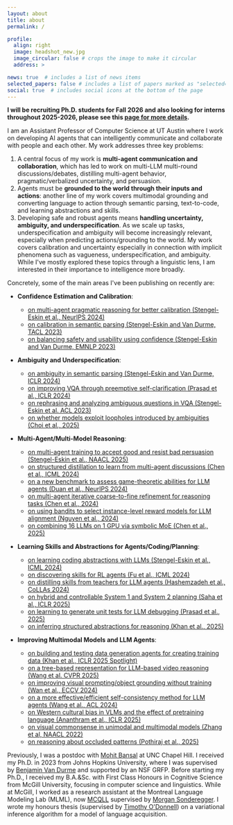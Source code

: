 ```yaml
---
layout: about
title: about
permalink: /

profile:
  align: right
  image: headshot_new.jpg
  image_circular: false # crops the image to make it circular
  address: >

news: true  # includes a list of news items
selected_papers: false # includes a list of papers marked as "selected={true}"
social: true  # includes social icons at the bottom of the page
---
```


**I will be recruiting Ph.D. students for Fall 2026 and also looking for interns throughout 2025-2026, please see this [page for more details](/contact/).**

I am an Assistant Professor of Computer Science at UT Austin where I work on developing AI agents that can intelligently communicate and collaborate with people and each other.
My work addresses three key problems:
1. A central focus of my work is **multi-agent communication and collaboration**, which has led to work on multi-LLM multi-round discussions/debates, distilling multi-agent behavior, pragmatic/verbalized uncertainty, and persuasion. 
2. Agents must be **grounded to the world through their inputs and actions**: another line of my work covers multimodal grounding and converting language to action through semantic parsing, text-to-code, and learning abstractions and skills. 
3. Developing safe and robust agents means **handling uncertainty, ambiguity, and underspecification**. As we scale up tasks, underspecification and ambiguity will become increasingly relevant, especially when predicting actions/grounding to the world.
My work covers calibration and uncertainty especially in connection with implicit phenomena such as vagueness, underspecification, and ambiguity. 
While I've mostly explored these topics through a linguistic lens, I am interested in their importance to intelligence more broadly.

Concretely, some of the main areas I've been publishing on recently are:

- **Confidence Estimation and Calibration**: 
    - [on multi-agent pragmatic reasoning for better calibration (Stengel-Eskin et al., NeurIPS 2024)](https://arxiv.org/abs/2405.21028)
    - [on calibration in semantic parsing (Stengel-Eskin and Van Durme, TACL 2023)](https://direct.mit.edu/tacl/article/doi/10.1162/tacl_a_00598/117737)
    - [on balancing safety and usability using confidence (Stengel-Eskin and Van Durme, EMNLP 2023)](https://aclanthology.org/2023.emnlp-main.159/)

- **Ambiguity and Underspecification**: 
    - [on ambiguity in semantic parsing (Stengel-Eskin and Van Durme, ICLR 2024)](https://openreview.net/forum?id=qLegogRepu) 
    - [on improving VQA through preemptive self-clarification (Prasad et al., ICLR 2024)](https://openreview.net/forum?id=L4nOxziGf9)
    - [on rephrasing and analyzing ambiguous questions in VQA (Stengel-Eskin et al. ACL 2023)](https://aclanthology.org/2023.acl-long.569/) 
    - [on whether models exploit loopholes introduced by ambiguities (Choi et al., 2025)](https://arxiv.org/abs/2508.19546) 

- **Multi-Agent/Multi-Model Reasoning**: 
    - [on multi-agent training to accept good and resist bad persuasion (Stengel-Eskin et al., NAACL 2025)](https://arxiv.org/abs/2410.14596) 
    - [on structured distillation to learn from multi-agent discussions (Chen et al., ICML 2024)](https://arxiv.org/abs/2402.01620)
    - [on a new benchmark to assess game-theoretic abilities for LLM agents (Duan et al., NeurIPS 2024)](https://arxiv.org/abs/2402.12348)
    - [on multi-agent iterative coarse-to-fine refinement for reasoning tasks (Chen et al., 2024)](https://arxiv.org/abs/2409.12147) 
    - [on using bandits to select instance-level reward models for LLM alignment (Nguyen et al., 2024)](https://arxiv.org/abs/2410.01735) 
    - [on combining 16 LLMs on 1 GPU via symbolic MoE (Chen et al., 2025)](https://arxiv.org/abs/2503.05641) 

- **Learning Skills and Abstractions for Agents/Coding/Planning**: 
    - [on learning coding abstractions with LLMs (Stengel-Eskin et al., ICML 2024)](https://arxiv.org/abs/2401.16467)
    - [on discovering skills for RL agents (Fu et al., ICML 2024)](https://arxiv.org/abs/2402.16354)
    - [on distilling skills from teachers for LLM agents (Hashemzadeh et al., CoLLAs 2024)](https://arxiv.org/abs/2405.02749)
    - [on hybrid and controllable System 1 and System 2 planning (Saha et al., ICLR 2025)](https://arxiv.org/abs/2407.14414) 
    - [on learning to generate unit tests for LLM debugging (Prasad et al., 2025)](https://arxiv.org/abs/2502.01619) 
    - [on inferring structured abstractions for reasoning (Khan et al., 2025)](https://zaidkhan.me/EFAGen/) 


- **Improving Multimodal Models and LLM Agents**:
    - [on building and testing data generation agents for creating training data (Khan et al., ICLR 2025 Spotlight)](https://dataenvgym.github.io) 
    - [on a tree-based representation for LLM-based video reasoning (Wang et al. CVPR 2025)](https://arxiv.org/abs/2405.19209)
    - [on improving visual prompting/object grounding without training (Wan et al., ECCV 2024)](https://arxiv.org/abs/2403.02325) 
    - [on a more effective/efficient self-consistency method for LLM agents (Wang et al., ACL 2024)](https://arxiv.org/abs/2402.13212)
    - [on Western cultural bias in VLMs and the effect of pretraining language (Ananthram et al., ICLR 2025)](https://arxiv.org/abs/2406.11665) 
    - [on visual commonsense in unimodal and multimodal models (Zhang et al, NAACL 2022)](https://aclanthology.org/2022.naacl-main.390/) 
    - [on reasoning about occluded patterns (Pothiraj et al., 2025)](https://arxiv.org/abs/2504.15485) 


Previously, I was a postdoc with [Mohit Bansal](https://www.cs.unc.edu/~mbansal/) at UNC Chapel Hill. I received my Ph.D. in 2023 from Johns Hopkins University, where I was supervised by [Benjamin Van Durme](https://www.cs.jhu.edu/~vandurme/) and supported by an NSF GRFP. Before starting my Ph.D., I received my B.A.&Sc. with First Class Honours in Cognitive Science from McGill University, focusing in computer science and linguistics. While at McGill, I worked as a research assistant at the Montreal Language Modeling Lab (MLML), now [MCQLL](https://mcqll.org) supervised by [Morgan Sonderegger](http://people.linguistics.mcgill.ca/~morgan/). I wrote my honours thesis (supervised by [Timothy O'Donnell](https://todonnell.github.io)) on a variational inference algorithm for a model of language acquisition.

